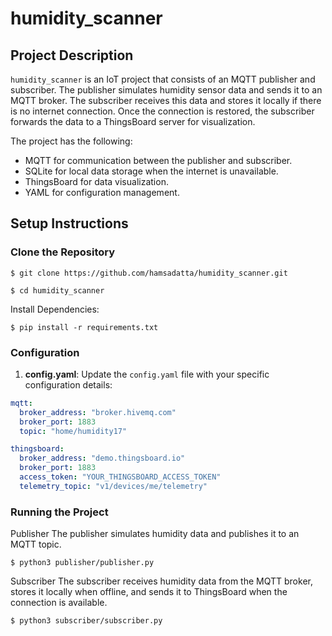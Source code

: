 # humidity_scanner

## Project Description

`humidity_scanner` is an IoT project that consists of an MQTT publisher and subscriber. The publisher simulates humidity sensor data and sends it to an MQTT broker. The subscriber receives this data and stores it locally if there is no internet connection. Once the connection is restored, the subscriber forwards the data to a ThingsBoard server for visualization.

The project has the following:
- MQTT for communication between the publisher and subscriber.
- SQLite for local data storage when the internet is unavailable.
- ThingsBoard for data visualization.
- YAML for configuration management.


## Setup Instructions

### Clone the Repository
```
$ git clone https://github.com/hamsadatta/humidity_scanner.git

$ cd humidity_scanner
```
Install Dependencies:
```
$ pip install -r requirements.txt
```

### Configuration

1. **config.yaml**: Update the `config.yaml` file with your specific configuration details:

```yaml
mqtt:
  broker_address: "broker.hivemq.com"
  broker_port: 1883
  topic: "home/humidity17"

thingsboard:
  broker_address: "demo.thingsboard.io"
  broker_port: 1883
  access_token: "YOUR_THINGSBOARD_ACCESS_TOKEN"
  telemetry_topic: "v1/devices/me/telemetry"
```
### Running the Project
Publisher
The publisher simulates humidity data and publishes it to an MQTT topic.
```
$ python3 publisher/publisher.py
```

Subscriber
The subscriber receives humidity data from the MQTT broker, stores it locally when offline, and sends it to ThingsBoard when the connection is available.
```
$ python3 subscriber/subscriber.py
```
